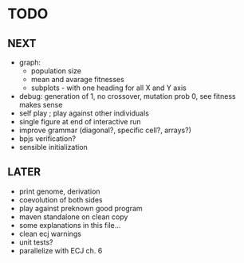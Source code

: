 TODO
====

NEXT
----
- graph:
  - population size
  - mean and avarage fitnesses
  - subplots - with one heading for all X and Y axis
- debug: generation of 1, no crossover, mutation prob 0, see fitness makes sense    
- self play ; play against other individuals
- single figure at end of interactive run
- improve grammar (diagonal?, specific cell?, arrays?)
- bpjs verification?
- sensible initialization


LATER
-----
- print genome, derivation
- coevolution of both sides
- play against preknown good program
- maven standalone on clean copy 
- some explanations in this file...
- clean ecj warnings
- unit tests?
- parallelize with ECJ ch. 6

